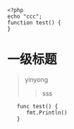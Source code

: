    <?php
    echo "ccc";
    function test() {
    }
    
# 一级标题

> yinyong
>> sss

```gotemplate
   func test() {
      fmt.Println()
   }
```